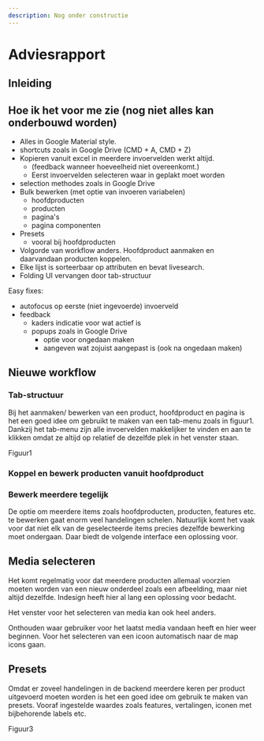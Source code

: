 ```yaml
---
description: Nog onder constructie
---
```


# Adviesrapport

## Inleiding



## Hoe ik het voor me zie \(nog niet alles kan onderbouwd worden\)

* Alles in Google Material style.
* shortcuts zoals in Google Drive \(CMD + A, CMD + Z\)
* Kopieren vanuit excel in meerdere invoervelden werkt altijd. 
  * \(feedback wanneer hoeveelheid niet overeenkomt.\)
  * Eerst invoervelden selecteren waar in geplakt moet worden
* selection methodes zoals in Google Drive
* Bulk bewerken \(met optie van invoeren variabelen\)
  * hoofdproducten
  * producten
  * pagina's
  * pagina componenten
* Presets
  * vooral bij hoofdproducten
* Volgorde van workflow anders. Hoofdproduct aanmaken en daarvandaan producten koppelen. 
* Elke lijst is sorteerbaar op attributen en bevat livesearch. 
* Folding UI vervangen door tab-structuur

Easy fixes:

* autofocus op eerste \(niet ingevoerde\) invoerveld
* feedback
  * kaders indicatie voor wat actief is
  * popups zoals in Google Drive 
    * optie voor ongedaan maken
    * aangeven wat zojuist aangepast is \(ook na ongedaan maken\)

## Nieuwe workflow

### Tab-structuur

Bij het aanmaken/ bewerken van een product, hoofdproduct en pagina is het een goed idee om gebruikt te maken van een tab-menu zoals in figuur1. Dankzij het tab-menu zijn alle invoervelden makkelijker te vinden en aan te klikken omdat ze altijd op relatief de dezelfde plek in het venster staan.

Figuur1

### Koppel en bewerk producten vanuit hoofdproduct

### Bewerk meerdere tegelijk

De optie om meerdere items zoals hoofdproducten, producten, features etc. te bewerken gaat enorm veel handelingen schelen. Natuurlijk komt het vaak voor dat niet elk van de geselecteerde items precies dezelfde bewerking moet ondergaan. Daar biedt de volgende interface een oplossing voor.

## Media selecteren

Het komt regelmatig voor dat meerdere producten allemaal voorzien moeten worden van een nieuw onderdeel zoals een afbeelding, maar niet altijd dezelfde. Indesign heeft hier al lang een oplossing voor bedacht.

Het venster voor het selecteren van media kan ook heel anders. 

Onthouden waar gebruiker voor het laatst media vandaan heeft en hier weer beginnen. Voor het selecteren van een icoon automatisch naar de map icons gaan. 

## Presets

Omdat er zoveel handelingen in de backend meerdere keren per product uitgevoerd moeten worden is het een goed idee om gebruik te maken van presets. Vooraf ingestelde waardes zoals features, vertalingen, iconen met bijbehorende labels etc.

Figuur3

